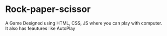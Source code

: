 # Rock-paper-scissor
A Game Designed using HTML, CSS, JS 
where you can play with computer.
It also has feautures like AutoPlay
